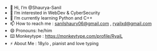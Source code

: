 - 👋 Hi, I’m @Shaurya-Sanil
- 👀 I’m interested in WebDev & CyberSecurity
- 🌱 I’m currently learning Python and C++
- 📫 How to reach me : sanilshaury06@gmail.com , ryailxd@gmail.com
- 😄 Pronouns: he/him
- ⌨️ Monkeytype : https://monkeytype.com/profile/RyaiL
- ⚡ About Me : 18y/o , pianist and love typing

<!---
Shaurya-Sanil/Shaurya-Sanil is a ✨ special ✨ repository because its `README.md` (this file) appears on your GitHub profile.
You can click the Preview link to take a look at your changes.
--->
